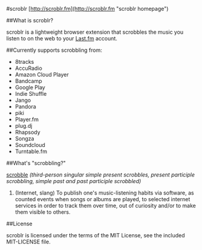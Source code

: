 #scroblr
[http://scroblr.fm](http://scroblr.fm "scroblr homepage")

##What is scroblr?

scroblr is a lightweight browser extension that scrobbles the music you listen to on the web to your [Last.fm](http://last.fm "Last.fm") account.

##Currently supports scrobbling from:

- 8tracks
- AccuRadio
- Amazon Cloud Player
- Bandcamp
- Google Play
- Indie Shuffle
- Jango
- Pandora
- piki
- Player.fm
- plug.dj
- Rhapsody
- Songza
- Soundcloud
- Turntable.fm

##What's "scrobbling?"

[scrobble](http://en.wiktionary.org/wiki/scrobble "scrobble definition") *(third-person singular simple present scrobbles, present participle scrobbling, simple past and past participle scrobbled)*
1. (Internet, slang) To publish one's music-listening habits via software, as counted events when songs or albums are played, to selected internet services in order to track them over time, out of curiosity and/or to make them visible to others.

##License

scroblr is licensed under the terms of the MIT License, see the included MIT-LICENSE file.

